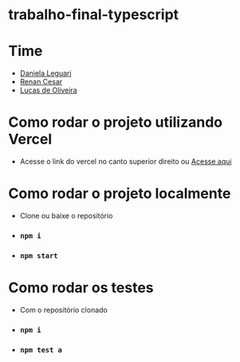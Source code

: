 # trabalho-final-typescript

# Time
- <a href="https://github.com/DanielaLeguari">Daniela Leguari</a><br>
- <a href="https://github.com/RenCsar">Renan Cesar</a><br>
- <a href="https://github.com/Oliveiralucass">Lucas de Oliveira</a>


# Como rodar o projeto utilizando Vercel
- Acesse o link do vercel no canto superior direito ou <a href="trabalho-final-typescript.vercel.app">Acesse aqui</a>

# Como rodar o projeto localmente
- Clone ou baixe o repositório
- ### `npm i`
- ### `npm start`


# Como rodar os testes
- Com o repositório clonado
- ### `npm i`
- ### `npm test a`

